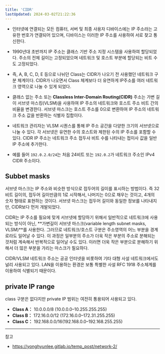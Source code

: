 ```yaml
---
title: 'CIDR'
lastUpdated: 2024-03-02T21:22:36
---
```


- 인터넷에 연결되는 모든 컴퓨터, 서버 및 최종 사용자 디바이스에는 IP 주소라는 고유한 번호가 연결되어 있으며, 디바이스는 이러한 IP 주소를 사용하여 서로 찾고 통신한다.
  
- 1990년대 초반까지 IP 주소는 클래스 기반 주소 지정 시스템을 사용하여 할당되었다. 주소의 전체 길이는 고정되었으며 네트워크 및 호스트 부분에 할당되는 비트 수도 고정되었다.

- 즉, A, B, C, D, E 등으로 나뉘던 Class는 CIDR가 나오기 전 사용했던 네트워크 구분 체계이다. CIDR가 나오면서 Class 체계보다 더 유연하게 IP주소를 여러 네트워크 영역으로 나눌 수 있게 되었다. 

- 클래스 없는 주소 또는 **Classless Inter-Domain Routing(CIDR)** 주소는 가변 길이 서브넷 마스킹(VLSM)을 사용하여 IP 주소의 네트워크와 호스트 주소 비트 간의 비율을 변경한다. 서브넷 마스크는 호스트 주소를 0으로 변환하여 IP 주소의 네트워크 주소 값을 반환하는 식별자 집합이다. 

- 네트워크 관리자는 VLSM 시퀀스를 통해 IP 주소 공간을 다양한 크기의 서브넷으로 나눌 수 있다. 각 서브넷은 유연한 수의 호스트와 제한된 수의 IP 주소를 포함할 수 있다. CIDR IP 주소는 네트워크 주소 접두사 비트 수를 나타내는 접미사 값을 일반 IP 주소에 추가한다.

- 예를 들어 `192.0.2.0/24`는 처음 24비트 또는 `192.0.2`가 네트워크 주소인 IPv4 CIDR 주소이다. 

## Subbet masks

서브넷 마스크는 IP 주소와 비슷한 방식으로 접두어의 길이를 표시하는 방법이다. 즉 32비트 길이의, 접두어 길이만큼의 1로 시작해서, 나머지는 0으로 채우는 것이고, 4개의 숫자 형태로 표현하는 것이다. 서브넷 마스크는 접두어 길이와 동일한 정보를 나타내지만, CIDR보다 먼저 개발되었다.

CIDR는 IP 주소를 필요에 맞게 서브넷에 할당하기 위해서 일반적으로 네트워크에 사용되는 방식이 아닌, **가변길이 서브넷 마스크(variable length subnet masks, VLSM)**를 사용한다. 그러므로 네트워크/호스트 구분은 주소영역의 어느 부분을 경계로라도 일어날 수 있다. 이 과정은 일부분의 주소가 더욱 작은 부분의 주소로 분해되는 것처럼 계속해서 반복적으로 일어날 수도 있다. 이러면 더욱 작은 부분으로 분해하기 위해서 더 많은 부분을 가리는 마스크가 필요하다.

CIDR/VLSM 네트워크 주소는 공공 인터넷을 비롯하여 기타 대형 사설 네트워크에서도 널리 사용되고 있다. LAN을 이용하는 환경은 보통 특별한 사설 RFC 1918 주소체계를 이용하여 식별되기 때문이다.

## private IP range

class 구분은 없다지만 private IP 범위는 여전히 통용되어 사용되고 있다. 

- **Class A：** 10.0.0.0/8 (10.0.0.0–10.255.255.255)
- **Class B：** 172.16.0.0/12 (172.16.0.0–172.31.255.255)
- **Class C：** 192.168.0.0/16(192.168.0.0–192.168.255.255)

---
참고
- https://yonghyunlee.gitlab.io/temp_post/network-2/